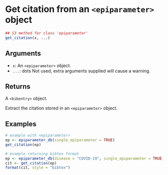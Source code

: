 # Get citation from an `<epiparameter>` object

```r
## S3 method for class 'epiparameter'
get_citation(x, ...)
```

## Arguments

- `x`: An `<epiparameter>` object.
- `...`: dots Not used, extra arguments supplied will cause a warning.

## Returns

A `<bibentry>` object.

Extract the citation stored in an `<epiparameter>` object.

## Examples

```r
# example with <epiparameter>
ep <- epiparameter_db(single_epiparameter = TRUE)
get_citation(ep)

# example returning bibtex format
ep <- epiparameter_db(disease = "COVID-19", single_epiparameter = TRUE)
cit <- get_citation(ep)
format(cit, style = "bibtex")
```
